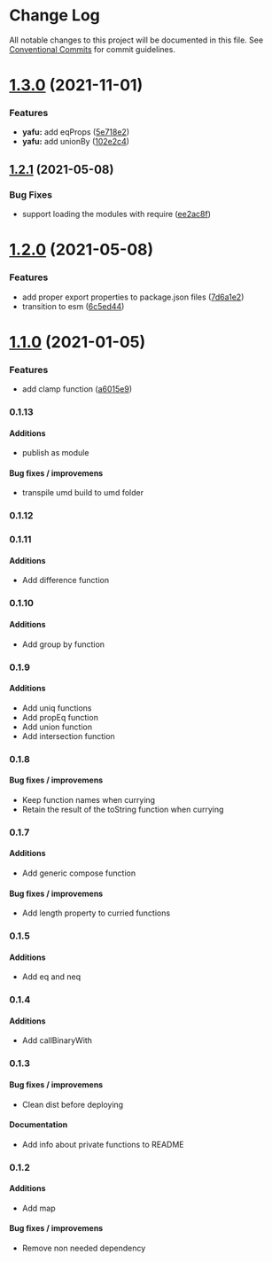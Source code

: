 # Change Log

All notable changes to this project will be documented in this file.
See [Conventional Commits](https://conventionalcommits.org) for commit guidelines.

# [1.3.0](https://github.com/TheLudd/yafu/compare/yafu@1.2.1...yafu@1.3.0) (2021-11-01)


### Features

* **yafu:** add eqProps ([5e718e2](https://github.com/TheLudd/yafu/commit/5e718e23b34c693820896b8bf44881c054768f27))
* **yafu:** add unionBy ([102e2c4](https://github.com/TheLudd/yafu/commit/102e2c4498df05ca689d852fa8fba46a09355754))





## [1.2.1](https://github.com/TheLudd/yafu/compare/yafu@1.2.0...yafu@1.2.1) (2021-05-08)


### Bug Fixes

* support loading the modules with require ([ee2ac8f](https://github.com/TheLudd/yafu/commit/ee2ac8f9ff737bb3aad2fe6fda8c89c8d8e5c72c))





# [1.2.0](https://github.com/TheLudd/yafu/compare/yafu@1.1.1...yafu@1.2.0) (2021-05-08)


### Features

* add proper export properties to package.json files ([7d6a1e2](https://github.com/TheLudd/yafu/commit/7d6a1e2e24942281f93f66ded542ebcc5d1815a1))
* transition to esm ([6c5ed44](https://github.com/TheLudd/yafu/commit/6c5ed44b187e44a06699e02fd08d8914ba704330))





# [1.1.0](https://github.com/TheLudd/yafu/compare/yafu@1.0.4...yafu@1.1.0) (2021-01-05)


### Features

* add clamp function ([a6015e9](https://github.com/TheLudd/yafu/commit/a6015e9974b384eda20c17c2afd85d7da89ac588))





### 0.1.13

#### Additions
 * publish as module

#### Bug fixes / improvemens
 * transpile umd build to umd folder

### 0.1.12



### 0.1.11

#### Additions
 * Add difference function

### 0.1.10

#### Additions
 * Add group by function

### 0.1.9

#### Additions
 * Add uniq functions
 * Add propEq function
 * Add union function
 * Add intersection function

### 0.1.8

#### Bug fixes / improvemens
 * Keep function names when currying
 * Retain the result of the toString function when currying

### 0.1.7

#### Additions
 * Add generic compose function

#### Bug fixes / improvemens
 * Add length property to curried functions

### 0.1.5

#### Additions
 * Add eq and neq

### 0.1.4

#### Additions
 * Add callBinaryWith

### 0.1.3

#### Bug fixes / improvemens
 * Clean dist before deploying

#### Documentation
 * Add info about private functions to README

### 0.1.2

#### Additions
 * Add map

#### Bug fixes / improvemens
 * Remove non needed dependency

